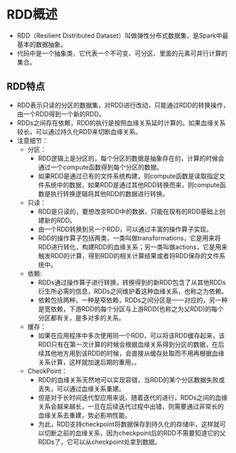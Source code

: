 # RDD概述

  - RDD（Resilient Distributed Dataset）叫做弹性分布式数据集，是Spark中最基本的数据抽象。
  - 代码中是一个抽象类，它代表一个不可变、可分区、里面的元素可并行计算的集合。
  
## RDD特点

  - RDD表示只读的分区的数据集，对RDD进行改动，只能通过RDD的转换操作，由一个RDD得到一个新的RDD。
  - RDDs之间存在依赖，RDD的执行是按照血缘关系延时计算的。如果血缘关系较长，可以通过持久化RDD来切断血缘关系。
  - 注意细节：
    - 分区：
      - RDD逻辑上是分区的，每个分区的数据是抽象存在的，计算的时候会通过一个compute函数得到每个分区的数据。
      - 如果RDD是通过已有的文件系统构建，则compute函数是读取指定文件系统中的数据，如果RDD是通过其他RDD转换而来，则compute函数是执行转换逻辑将其他RDD的数据进行转换。
    - 只读：
      - RDD是只读的，要想改变RDD中的数据，只能在现有的RDD基础上创建新的RDD。
      - 由一个RDD转换到另一个RDD，可以通过丰富的操作算子实现。
      - RDD的操作算子包括两类，一类叫做transformations，它是用来将RDD进行转化，构建RDD的血缘关系；另一类叫做actions，它是用来触发RDD的计算，得到RDD的相关计算结果或者将RDD保存的文件系统中。
    - 依赖:
      - RDDs通过操作算子进行转换，转换得到的新RDD包含了从其他RDDs衍生所必需的信息，RDDs之间维护着这种血缘关系，也称之为依赖。
      - 依赖包括两种，一种是窄依赖，RDDs之间分区是一一对应的，另一种是宽依赖，下游RDD的每个分区与上游RDD(也称之为父RDD)的每个分区都有关，是多对多的关系。
    - 缓存：
      - 如果在应用程序中多次使用同一个RDD，可以将该RDD缓存起来，该RDD只有在第一次计算的时候会根据血缘关系得到分区的数据，在后续其他地方用到该RDD的时候，会直接从缓存处取而不用再根据血缘关系计算，这样就加速后期的重用。。
    - CheckPoint：
      - RDD的血缘关系天然地可以实现容错，当RDD的某个分区数据失败或丢失，可以通过血缘关系重建。
      - 但是对于长时间迭代型应用来说，随着迭代的进行，RDDs之间的血缘关系会越来越长，一旦在后续迭代过程中出错，则需要通过非常长的血缘关系去重建，势必影响性能。
      - 为此，RDD支持checkpoint将数据保存到持久化的存储中，这样就可以切断之前的血缘关系，因为checkpoint后的RDD不需要知道它的父RDDs了，它可以从checkpoint处拿到数据。
    
